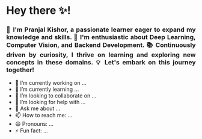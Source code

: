 # Hey there ✨! 

<h3 align="justify">🌟 I'm Pranjal Kishor, a passionate learner eager to expand my knowledge and skills. 
🚀 I'm enthusiastic about Deep Learning, Computer Vision, and Backend Development. 
📚 Continuously driven by curiosity, I thrive on learning and exploring new concepts in these domains. 
💡 Let's embark on this journey together!</h3>




- 🔭 I’m currently working on ...
- 🌱 I’m currently learning ...
- 👯 I’m looking to collaborate on ...
- 🤔 I’m looking for help with ...
- 💬 Ask me about ...
- 📫 How to reach me: ...
- 😄 Pronouns: ...
- ⚡ Fun fact: ...

